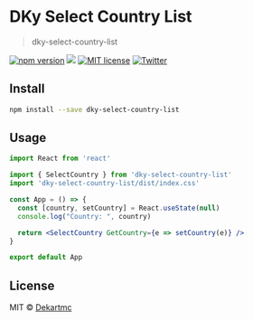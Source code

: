 # DKy Select Country List

> dky-select-country-list

[![npm version](https://img.shields.io/npm/v/dky-select-country-list.svg?style=flat-square)](https://www.npmjs.com/package/dky-select-country-list)
[![](https://img.shields.io/github/last-commit/dekartmc/dky-select-country-list/master)]()
[![MIT license](https://img.shields.io/badge/License-MIT-success.svg)](https://opensource.org/licenses/MIT)
[![Twitter](https://img.shields.io/twitter/follow/dekartmc?style=social)](https://twitter.com/dekartmc)

## Install

```bash
npm install --save dky-select-country-list
```

## Usage

```jsx
import React from 'react'

import { SelectCountry } from 'dky-select-country-list'
import 'dky-select-country-list/dist/index.css'

const App = () => {
  const [country, setCountry] = React.useState(null)
  console.log("Country: ", country)

  return <SelectCountry GetCountry={e => setCountry(e)} />
}

export default App
```

## License

MIT © [Dekartmc](https://github.com/Dekartmc)
